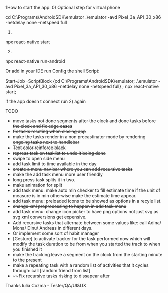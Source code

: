 1How to start the app:
0) Optional step for virtual phone

cd C:\Programs\AndroidSDK\emulator 
.\emulator -avd Pixel_3a_API_30_x86 -netdelay none -netspeed full

1) 
npx react-native start

2)
npx react-native run-android


Or add in your IDE run Config the shell Script: 

Start-Job -ScriptBlock {cd C:\Programs\AndroidSDK\emulator; .\emulator -avd Pixel_3a_API_30_x86 -netdelay none -netspeed full} ; npx react-native start;

if the app doesn t connect run 2) again

TODO
- ~~move tasks not done segments after the clock and done tasks before the clock and fix edge cases~~
- ~~fix tasks reseting when closing app~~
- ~~make the tasks render in a non procastinator mode by rendering ongoing tasks next to handlebar~~
- ~~Text color reinforce black~~
- ~~repress task on tasklist to undo it being done~~
- swipe to open side menu
- add task limit to time available in the day
- ~~create a menu nav bar where you can add recursive tasks~~
- make the add task menu more user friendly
- long press task splits it in two.
- make animation for split
- add task menu: make auto min checker to fill estimate time if the unit of measure is in min otherwise make the estimate time appear.
- add task menu: preloaded icons to be showed as options in a recyle list.
- ~~change xml preprocessing to happen in add task menu~~
- add task menu: change icon picker to have png options not just svg as svg xml conversions get expensive.
- Add recursive tasks that alternate between some values like: call Adina/ Mona/ Dinu/ Andreas in different days.
- Or implement some sort of habit manager
- [Gesture] to activate tracker for the task performed now which will modify the task duration to be from when you started the track to when you finished it
- make the tracking leave a segment on the clock from the starting minute to the present 
- make a repeating task with a random list of activities that it cycles through: call [random friend from list]
- ~~Fix recursive tasks risking to dissapear after 


Thanks
Iulia Cozma - Tester/QA/UI&UX

